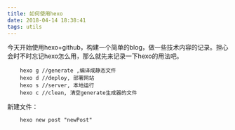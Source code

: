```yaml
---
title: 如何使用hexo
date: 2018-04-14 18:38:41
tags: utils
---
```


今天开始使用hexo+github，构建一个简单的blog，做一些技术内容的记录。担心会时不时忘记hexo怎么用，那么就先来记录一下hexo的用法吧。
```
    hexo g //generate ,编译成静态文件
    hexo d //deploy, 部署网站
    hexo s //server, 本地运行
    hexo c //clean, 清空generate生成器的文件
```
新建文件：
```
    hexo new post "newPost"
```
